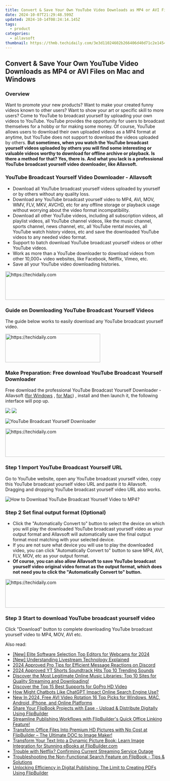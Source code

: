 ```yaml
---
title: Convert & Save Your Own YouTube Video Downloads as MP4 or AVI Files on Mac and Windows
date: 2024-10-07T21:29:48.599Z
updated: 2024-10-14T08:24:14.145Z
tags:
  - product
categories:
  - allavsoft
thumbnail: https://thmb.techidaily.com/3e3d11024602b266406d40d71c2e14542454419c94adae0ee9c1f0200c006c8b.jpg
---
```


## Convert & Save Your Own YouTube Video Downloads as MP4 or AVI Files on Mac and Windows

### Overview

Want to promote your new products? Want to make your created funny videos known to other users? Want to show your art or specific skill to more users? Come to YouTube to broadcast yourself by uploading your own videos to YouTube. YouTube provides the opportunity for users to broadcast themselves for a hobby or for making some money. Of course, YouTube allows users to download their own uploaded videos as a MP4 format at anytime, but YouTube does not support to download the videos uploaded by others. **But sometimes, when you watch the YouTube broadcast yourself videos uploaded by others you will find some interesting or valuable videos worthy to download for offline archive or playback. Is there a method for that? Yes, there is. And what you lack is a professional YouTube broadcast yourself video downloader, like Allavsoft.**

### YouTube Broadcast Yourself Video Downloader - Allavsoft

* Download all YouTube broadcast yourself videos uploaded by yourself or by others without any quality loss.
* Download any YouTube broadcast yourself video to MP4, AVI, MOV, WMV, FLV, MKV, AVCHD, etc for any offline storage or playback usage without worrying about the video format incompatibility.
* Download all other YouTube videos, including all subscription videos, all playlist videos, all YouTube channel videos, like the music channel, sports channel, news channel, etc, all YouTube rental movies, all YouTube watch history videos, etc and save the downloaded YouTube videos to any needed video format.
* Support to batch download YouTube broadcast yourself videos or other YouTube videos.
* Work as more than a YouTube downloader to download videos from other 10,000+ video websites, like Facebook, Netflix, Vimeo, etc.
* Save all your YouTube video downloading histories.

<!-- affiliate ads begin -->
<a href="https://appsumo.8odi.net/c/5597632/2130873/7443" target="_top" id="2130873">
  <img src="//a.impactradius-go.com/display-ad/7443-2130873" border="0" alt="https://techidaily.com" width="600" height="90"/>
</a>
<img height="0" width="0" src="https://appsumo.8odi.net/i/5597632/2130873/7443" style="position:absolute;visibility:hidden;" border="0" />
<!-- affiliate ads end -->

### Guide on Downloading YouTube Broadcast Yourself Videos

The guide below works to easily download any YouTube broadcast yourself video.

<!-- affiliate ads begin -->
<a href="https://aligracehair.sjv.io/c/5597632/2135399/19272" target="_top" id="2135399">
  <img src="//a.impactradius-go.com/display-ad/19272-2135399" border="0" alt="https://techidaily.com" width="300" height="90"/>
</a>
<img height="0" width="0" src="https://aligracehair.sjv.io/i/5597632/2135399/19272" style="position:absolute;visibility:hidden;" border="0" />
<!-- affiliate ads end -->

### Make Preparation: Free download YouTube Broadcast Yourself Downloader

Free download the professional YouTube Broadcast Yourself Downloader - Allavsoft ([for Windows](https://tools.techidaily.com/allavsoft/products/) , [for Mac](https://tools.techidaily.com/allavsoft/products/)) , install and then launch it, the following interface will pop up.

[![](https://www.allavsoft.com/how-to/../images/how-to/free-download-win.jpg)](https://tools.techidaily.com/allavsoft/products/) [![](https://www.allavsoft.com/how-to/../images/how-to/free-download-mac.jpg)](https://tools.techidaily.com/allavsoft/products/)

![YouTube Broadcast Yourself Downloader](https://www.allavsoft.com/how-to/../images/allavsoft/screen-shot-600.jpg)

<!-- affiliate ads begin -->
<a href="https://appsumo.8odi.net/c/5597632/2044582/7443" target="_top" id="2044582">
  <img src="//a.impactradius-go.com/display-ad/7443-2044582" border="0" alt="https://techidaily.com" width="728" height="90"/>
</a>
<img height="0" width="0" src="https://appsumo.8odi.net/i/5597632/2044582/7443" style="position:absolute;visibility:hidden;" border="0" />
<!-- affiliate ads end -->

### Step 1 Import YouTube Broadcast Yourself URL

Go to YouTube website, open any YouTube broadcast yourself video, copy this YouTube broadcast yourself video URL and paste it to Allavsoft. Dragging and dropping YouTube broadcast yourself video URL also works.

![How to Download YouTube Broadcast Yourself Video to MP4?](https://www.allavsoft.com/how-to/../images/how-to/download-rtmp-video/download-rtmp-video.jpg)

### Step 2 Set final output format (Optional)

* Click the "Automatically Convert to" button to select the device on which you will play the downloaded YouTube broadcast yourself video as your output format and Allavsoft will automatically save the final output format most matching with your selected device.
* If you are not sure what device you will use to play the downloaded video, you can click "Automatically Convert to" button to save MP4, AVI, FLV, MOV, etc as your output format.
* **Of course, you can also allow Allavsoft to save YouTube broadcast yourself video original video format as the output format, which does not need you to click the "Automatically Convert to" button.**

<!-- affiliate ads begin -->
<a href="https://ephamedtechinc.pxf.io/c/5597632/2130531/26400" target="_top" id="2130531">
  <img src="//a.impactradius-go.com/display-ad/26400-2130531" border="0" alt="https://techidaily.com" width="728" height="90"/>
</a>
<img height="0" width="0" src="https://ephamedtechinc.pxf.io/i/5597632/2130531/26400" style="position:absolute;visibility:hidden;" border="0" />
<!-- affiliate ads end -->

### Step 3 Start to download YouTube broadcast yourself video

Click "Download" button to complete downloading YouTube broadcast yourself video to MP4, MOV, AVI etc.

<ins class="adsbygoogle"
     style="display:block"
     data-ad-format="autorelaxed"
     data-ad-client="ca-pub-7571918770474297"
     data-ad-slot="1223367746"></ins>

<ins class="adsbygoogle"
     style="display:block"
     data-ad-client="ca-pub-7571918770474297"
     data-ad-slot="8358498916"
     data-ad-format="auto"
     data-full-width-responsive="true"></ins>

<span class="atpl-alsoreadstyle">Also read:</span>
<div><ul>
<li><a href="https://screen-sharing-recording.techidaily.com/new-elite-software-selection-top-editors-for-webcams-for-2024/"><u>[New] Elite Software Selection Top Editors for Webcams for 2024</u></a></li>
<li><a href="https://fox-hovers.techidaily.com/new-understanding-livestream-technology-explained/"><u>[New] Understanding Livestream Technology Explained</u></a></li>
<li><a href="https://discord-videos.techidaily.com/2024-approved-pro-tips-for-efficient-message-reactions-on-discord/"><u>2024 Approved Pro Tips for Efficient Message Reactions on Discord</u></a></li>
<li><a href="https://facebook-video-footage.techidaily.com/2024-approved-yt-shorts-soundtrack-hits-top-10-trending-sounds/"><u>2024 Approved YT Shorts Soundtrack Hits Top 10 Trending Sounds</u></a></li>
<li><a href="https://win-docs.techidaily.com/discover-the-most-legitimate-online-music-libraries-top-10-sites-for-quality-streaming-and-downloading/"><u>Discover the Most Legitimate Online Music Libraries: Top 10 Sites for Quality Streaming and Downloading!</u></a></li>
<li><a href="https://extra-tips.techidaily.com/discover-the-top-15-best-supports-for-gopro-hd-video/"><u>Discover the Top 15 Best Supports for GoPro HD Video</u></a></li>
<li><a href="https://tech-hub.techidaily.com/how-might-chatbots-like-chatgpt-impact-online-search-engine-use/"><u>How Might Chatbots Like ChatGPT Impact Online Search Engine Use?</u></a></li>
<li><a href="https://video-content-creator.techidaily.com/new-in-2024-free-avi-video-rotation-16-top-picks-for-windows-mac-android-iphone-and-online-platforms/"><u>New In 2024, Free AVI Video Rotation 16 Top Picks for Windows, MAC, Android, iPhone, and Online Platforms</u></a></li>
<li><a href="https://win-docs.techidaily.com/share-your-flipbook-projects-with-ease-upload-and-distribute-digitally-using-flipbuilder/"><u>Share Your FlipBook Projects with Ease - Upload & Distribute Digitally Using FlipBuilder</u></a></li>
<li><a href="https://win-docs.techidaily.com/streamline-publishing-workflows-with-flipbuilders-quick-office-linking-feature/"><u>Streamline Publishing Workflows with FlipBuilder's Quick Office Linking Feature!</u></a></li>
<li><a href="https://win-docs.techidaily.com/transform-office-files-into-premium-hd-pictures-with-no-cost-at-flipbuilder-the-ultimate-doc-to-image-maker/"><u>Transform Office Files Into Premium HD Pictures with No Cost at FlipBuilder – The Ultimate DOC to Image Maker!</u></a></li>
<li><a href="https://win-docs.techidaily.com/transform-your-text-into-a-dynamic-picture-book-learn-image-integration-for-stunning-ebooks-at-flipbuildercom/"><u>Transform Your Text Into a Dynamic Picture Book: Learn Image Integration for Stunning eBooks at FlipBuilder.com</u></a></li>
<li><a href="https://win-able.techidaily.com/trouble-with-netflix-confirming-current-streaming-service-outage/"><u>Trouble with Netflix? Confirming Current Streaming Service Outage</u></a></li>
<li><a href="https://win-docs.techidaily.com/troubleshooting-the-non-functional-search-feature-on-flipbook-tips-and-solutions/"><u>Troubleshooting the Non-Functional Search Feature on FlipBook - Tips & Solutions</u></a></li>
<li><a href="https://win-docs.techidaily.com/unlocking-efficiency-in-digital-publishing-the-limit-to-creating-pdfs-using-flipbuilder/"><u>Unlocking Efficiency in Digital Publishing: The Limit to Creating PDFs Using FlipBuilder</u></a></li>
</ul></div>


